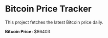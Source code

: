 # Bitcoin Price Tracker

This project fetches the latest Bitcoin price daily.

**Bitcoin Price:** $86403
